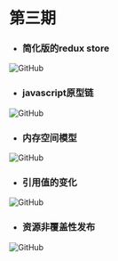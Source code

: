 # 第三期



- ### 简化版的redux store

<img src="https://raw.githubusercontent.com/Tnfe/TNFE-Diagram/master/assets/redux%20store.jpg" alt="GitHub" title="简化版的redux store" />

- ### javascript原型链

<img src="https://raw.githubusercontent.com/Tnfe/TNFE-Diagram/master/assets/javascript%20prototype%20chain.png" alt="GitHub" title="javascript原型链" /></a>

- ### 内存空间模型

<img src="https://raw.githubusercontent.com/Tnfe/TNFE-Diagram/master/assets/%E5%86%85%E5%AD%98%E7%A9%BA%E9%97%B4%E6%A8%A1%E5%9E%8B.png" alt="GitHub" /></a>

- ### 引用值的变化

<img src="https://raw.githubusercontent.com/Tnfe/TNFE-Diagram/master/assets/%E5%BC%95%E7%94%A8%E7%9A%84%E5%80%BC%E6%94%B9%E5%8F%98.png" alt="GitHub" /></a>

- ### 资源非覆盖性发布

<img src="https://raw.githubusercontent.com/Tnfe/TNFE-Diagram/master/assets/%E8%B5%84%E6%BA%90%E9%9D%9E%E8%A6%86%E7%9B%96%E5%BC%8F%E5%8F%91%E5%B8%83.png" alt="GitHub" /></a>
